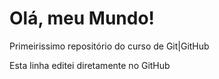 # Olá, meu Mundo!
Primeirissimo repositório do curso de Git|GitHub

Esta linha editei diretamente no GitHub
